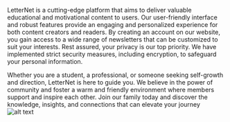 LetterNet is a cutting-edge platform that aims to deliver valuable educational and motivational content to users. Our user-friendly interface and robust features provide an engaging and personalized experience for both content creators and readers. By creating an account on our website, you gain access to a wide range of newsletters that can be customized to suit your interests. Rest assured, your privacy is our top priority. We have implemented strict security measures, including encryption, to safeguard your personal information.

Whether you are a student, a professional, or someone seeking self-growth and direction, LetterNet is here to guide you. We believe in the power of community and foster a warm and friendly environment where members support and inspire each other. Join our family today and discover the knowledge, insights, and connections that can elevate your journey
![alt text](<Screenshot (7)-1.png>)